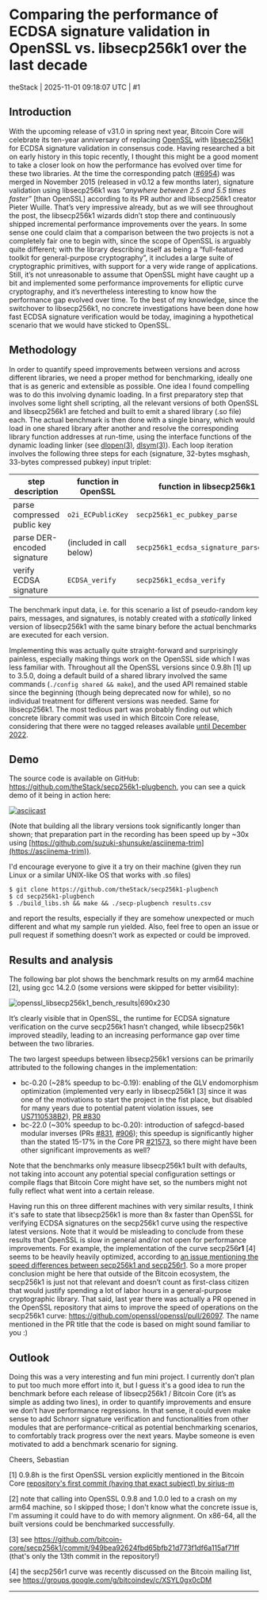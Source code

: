 # Comparing the performance of ECDSA signature validation in OpenSSL vs. libsecp256k1 over the last decade

theStack | 2025-11-01 09:18:07 UTC | #1

## Introduction

With the upcoming release of v31.0 in spring next year, Bitcoin Core will celebrate its ten-year anniversary of replacing [OpenSSL](https://github.com/openssl/openssl) with [libsecp256k1](https://github.com/bitcoin-core/secp256k1) for ECDSA signature validation in consensus code. Having researched a bit on early history in this topic recently, I thought this might be a good moment to take a closer look on how the performance has evolved over time for these two libraries. At the time the corresponding patch ([#6954](https://github.com/bitcoin/bitcoin/pull/6954)) was merged in November 2015 (released in v0.12 a few months later), signature validation using libsecp256k1 was *“anywhere between 2.5 and 5.5 times faster”* \[than OpenSSL\] according to its PR author and libsecp256k1 creator Pieter Wuille. That’s very impressive already, but as we will see throughout the post, the libsecp256k1 wizards didn’t stop there and continuously shipped incremental performance improvements over the years. In some sense one could claim that a comparison between the two projects is not a completely fair one to begin with, since the scope of OpenSSL is arguably quite different; with the library describing itself as being a “full-featured toolkit for general-purpose cryptography”, it includes a large suite of cryptographic primitives, with support for a very wide range of applications. Still, it’s not unreasonable to assume that OpenSSL might have caught up a bit and implemented some performance improvements for elliptic curve cryptography, and it’s nevertheless interesting to know how the performance gap evolved over time. To the best of my knowledge, since the switchover to libsecp256k1, no concrete investigations have been done how fast ECDSA signature verification would be today, imagining a hypothetical scenario that we would have sticked to OpenSSL.

## Methodology

In order to quantify speed improvements between versions and across different libraries, we need a proper method for benchmarking, ideally one that is as generic and extensible as possible. One idea I found compelling was to do this involving dynamic loading. In a first preparatory step that involves some light shell scripting, all the relevant versions of both OpenSSL and libsecp256k1 are fetched and built to emit a shared library (.so file) each. The actual benchmark is then done with a single binary, which would load in one shared library after another and resolve the corresponding library function addresses at run-time, using the interface functions of the dynamic loading linker (see [dlopen(3)](https://man7.org/linux/man-pages/man3/dlopen.3.html), [dlsym(3)](https://man7.org/linux/man-pages/man3/dlsym.3.html)). Each loop iteration involves the following three steps for each (signature, 32-bytes msghash, 33-bytes compressed pubkey) input triplet:

| step description | function in OpenSSL | function in libsecp256k1 |  |
|----|----|----|----|
| parse compressed public key | `o2i_ECPublicKey` | `secp256k1_ec_pubkey_parse` |
| parse DER-encoded signature | (included in call below) | `secp256k1_ecdsa_signature_parse_der` |  |
| verify ECDSA signature | `ECDSA_verify` | `secp256k1_ecdsa_verify` |  |

The benchmark input data, i.e. for this scenario a list of pseudo-random key pairs, messages, and signatures, is notably created with a _statically_ linked version of libsecp256k1 with the same binary before the actual benchmarks are executed for each version.

Implementing this was actually quite straight-forward and surprisingly painless, especially making things work on the OpenSSL side which
I was less familiar with. Throughout all the OpenSSL versions since 0.9.8h [1] up to 3.5.0, doing a default build of a shared library involved the same commands (`./config shared && make`), and the used
API remained stable since the beginning (though being deprecated now for while), so no individual treatment for different versions was needed. Same for libsecp256k1. The most tedious part was probably finding out which concrete library commit was used in which Bitcoin Core release, considering that there were no tagged releases available [until December 2022](https://gnusha.org/pi/bitcoindev/v-5cMoyHzxi0ZUUECBV_l_87TwzxBXr7-aIMrjC5taolnlKi256ZFnoH6EGw4MpvwVwAJkBwhPToRfSp1DFK314O7edTwjKndQ0azBRGfgI=@wuille.net/t/).

## Demo

The source code is available on GitHub: https://github.com/theStack/secp256k1-plugbench, you can see a quick demo of it being in action here:

[![asciicast](upload://3Ga3nQyzyiTPaDEJ504LDV6PlXy.svg)](https://asciinema.org/a/752929)

(Note that building all the library versions took significantly longer than shown; that preparation part in the recording has been speed up by ~30x using [https://github.com/suzuki-shunsuke/asciinema-trim](https://asciinema-trim)).

I'd encourage everyone to give it a try on their machine (given they run Linux or a similar UNIX-like OS that works with .so files)

```
$ git clone https://github.com/theStack/secp256k1-plugbench
$ cd secp256k1-plugbench
$ ./build_libs.sh && make && ./secp-plugbench results.csv
```

and report the results, especially if they are somehow unexpected or much different and what my sample run yielded. Also, feel free to open an issue or pull request if something doesn't work as expected or could be improved.

## Results and analysis

The following bar plot shows the benchmark results on my arm64 machine [2], using gcc 14.2.0  (some versions were skipped for better visibility):

![openssl_libsecp256k1_bench_results|690x230](upload://iBrdGZ99e05OLPltOlfYeirKcP7.png)


It’s clearly visible that in OpenSSL, the runtime for ECDSA signature verification on the
curve secp256k1 hasn’t changed, while libsecp256k1 improved steadily,
leading to an increasing performance gap over time between the two libraries.

The two largest speedups between libsecp256k1 versions can be primarily attributed to the following changes in the implementation:
 *  bc-0.20 (~28% speedup to bc-0.19): enabling of the GLV endomorphism optimization (implemented very early in libsecp256k1 [3] since it was one of the motivations to start the project in the fist place, but disabled for many years due to potential patent violation issues, see
[US7110538B2](https://patents.google.com/patent/US7110538B2/en)), [PR #830](https://github.com/bitcoin-core/secp256k1/pull/830)
 * bc-22.0 (~30% speedup to bc-0.20): introduction of safegcd-based
modular inverses (PRs [#831](https://github.com/bitcoin-core/secp256k1/pull/831), [#906](https://github.com/bitcoin-core/secp256k1/pull/906)); this speedup is significantly higher than the stated 15-17% in the Core PR [#21573](https://github.com/bitcoin/bitcoin/pull/21573), so there might have been other significant improvements as well?

Note that the benchmarks only measure libsecp256k1 built with defaults,
not taking into account any potential special configuration settings or compile
flags that Bitcoin Core might have set, so the numbers
might not fully reflect what went into a certain release.

Having run this on three different machines with very similar results, I think it's safe to state that libsecp256k1 is more than 8x faster than OpenSSL for verifying ECDSA signatures on the
secp256k1 curve using the respective latest versions. Note that it would be misleading to conclude from these results that OpenSSL is slow in general and/or not open for performance improvements.
For example, the implementation of the curve secp256**r1** [4] seems to be heavily heavily optimized, according to [an issue mentioning the speed differences between secp256k1 and secp256r1](https://github.com/openssl/openssl/issues/23524).  So a more proper conclusion might be here that
outside of the Bitcoin ecosystem, the secp256k1 is just not that relevant and doesn’t count as first-class citizen that would justify spending
a lot of labor hours in a general-purpose cryptographic library. That said, last year
there was actually a PR opened in the OpenSSL repository that aims to improve the speed
of operations on the secp256k1 curve: https://github.com/openssl/openssl/pull/26097. The name mentioned in the PR title that the code is based on might sound familiar to you :) 

## Outlook

Doing this was a very interesting and fun mini project. I currently don’t plan to put too much more effort into it, but I guess it's a good idea to
run the benchmark before each release of libsecp256k1 / Bitcoin Core (it’s as simple as adding two lines), in order to quantify improvements and ensure
we don’t have performance regressions. In that sense, it could even make sense to add Schnorr signature verification and functionalities from other
modules that are performance-critical as potential benchmarking scenarios, to comfortably track progress over the next years. Maybe someone is even motivated to add a benchmark scenario for signing.

Cheers,
Sebastian

[1] 0.9.8h is the first OpenSSL version explicitly mentioned in the Bitcoin Core [repository's first commit (having that exact subject) by sirius-m](https://github.com/bitcoin/bitcoin/commit/4405b78d6059e536c36974088a8ed4d9f0f29898#diff-9e6e4772050998a5c0dc3c61acf3dab0a7e594566171fa5746d6b62f9598efb6R38)

[2] note that calling into OpenSSL 0.9.8 and 1.0.0 led to a crash on my arm64 machine, so I skipped those; I don't know what the concrete issue is, I'm assuming it could have to do with memory alignment. On x86-64, all the built versions could be benchmarked successfully.

[3] see https://github.com/bitcoin-core/secp256k1/commit/949bea92624fbd65bfb21d773f1df6a115af71ff (that's only the 13th commit in the repository!)

[4] the secp256r1 curve was recently discussed on the Bitcoin mailing list, see https://groups.google.com/g/bitcoindev/c/XSYL0gx0cDM

-------------------------

